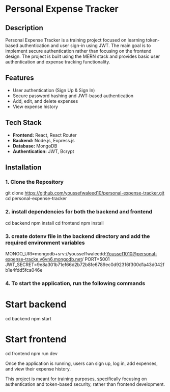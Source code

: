 # Personal Expense Tracker  

## Description  
Personal Expense Tracker is a training project focused on learning token-based authentication and user sign-in using JWT.
The main goal is to implement secure authentication rather than focusing on the frontend design.
The project is built using the MERN stack and provides basic user authentication and expense tracking functionality.  

## Features  
- User authentication (Sign Up & Sign In)  
- Secure password hashing and JWT-based authentication  
- Add, edit, and delete expenses  
- View expense history  

## Tech Stack  
- **Frontend:** React, React Router  
- **Backend:** Node.js, Express.js  
- **Database:** MongoDB  
- **Authentication:** JWT, Bcrypt  

## Installation  

### **1. Clone the Repository**  

git clone https://github.com/youssefwaleed10/personal-expense-tracker.git
cd personal-expense-tracker

### **2.  install dependencies for both the backend and frontend**  
cd backend
npm install
cd frontend
npm install

### **3. create dotenv file in the backend directory and add the required environment variables**  
MONGO_URI=mongodb+srv://yousseffwaleedd:Youssef1010@personal-expense-tracke.v6vn6.mongodb.net/
PORT=5001
JWT_SECRET=9e8a301b71ef66d2b72b8fe6789ec0d92316f300d1a43d042fb1e4fdd5fca046e

### **4. To start the application, run the following commands**  
# Start backend
cd backend
npm start

# Start frontend
cd frontend
npm run dev


Once the application is running, users can sign up, log in, add expenses, and view their expense history.

This project is meant for training purposes, specifically focusing on authentication and token-based security,
rather than frontend development.
